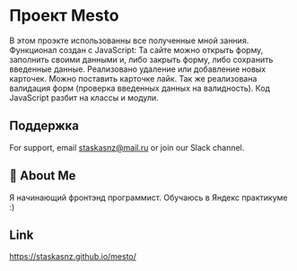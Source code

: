 # Проект Mesto

В этом проэкте использованны все полученные мной занния. Функционал создан с JavaScript:
Та сайте можно открыть форму, заполнить своими данными и, либо закрыть форму, либо сохранить введенные данные.
Реализовано удаление или добавление новых карточек. Можно поставить карточке лайк. Так же реализована валидация 
форм (проверка введенных данных на валидность).
Код JavaScript разбит на классы и модули. 


## Поддержка

For support, email staskasnz@mail.ru or join our Slack channel.


## 🚀 About Me

Я начинающий фронтэнд программист.
Обучаюсь в Яндекс практикуме :)


## Link

https://staskasnz.github.io/mesto/
